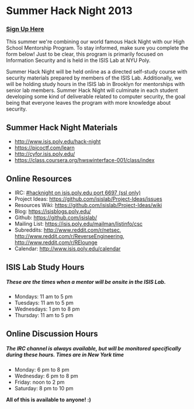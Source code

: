 # Summer Hack Night 2013

### [Sign Up Here](https://docs.google.com/forms/d/1uo3BZLUgBz5vZxKovlT7xNPMunnQg-umdp7QA61it8M/viewform)

This summer we're combining our world famous Hack Night with our High School Mentorship Program.  To stay informed, make sure you complete the form below!
Just to be clear, this program is primarily focused on Information Security and is held in the ISIS Lab at NYU Poly.

Summer Hack Night will be held online as a directed self-study course with security materials prepared by members of the ISIS Lab.  Additionally, we will be holding study hours in the ISIS lab in Brooklyn for mentorships with senior lab members.  Summer Hack Night will culminate in each student developing some kind of deliverable related to computer security, the goal being that everyone leaves the program with more knowledge about security.

## Summer Hack Night Materials
* http://www.isis.poly.edu/hack-night
* https://picoctf.com/learn
* http://cyfor.isis.poly.edu/
* https://class.coursera.org/hwswinterface-001/class/index

## Online Resources
* IRC:  [#hacknight on isis.poly.edu port 6697 (ssl only)](http://chat.mibbit.com/?server=isis.poly.edu%3A%2B6697&channel=%23hacknight)
* Project Ideas:  https://github.com/isislab/Project-Ideas/issues
* Resources Wiki:  https://github.com/isislab/Project-Ideas/wiki
* Blog:  https://isisblogs.poly.edu/
* Github:  https://github.com/isislab/
* Mailing List:  https://isis.poly.edu/mailman/listinfo/csc
* Subreddits:  http://www.reddit.com/r/netsec, http://www.reddit.com/r/ReverseEngineering, http://www.reddit.com/r/RElounge
* Calendar:  http://www.isis.poly.edu/calendar

## ISIS Lab Study Hours
##### These are the times when a mentor will be onsite in the ISIS Lab.
* Mondays:  11 am to 5 pm
* Tuesdays:  11 am to 5 pm
* Wednesdays:  1 pm to 8 pm
* Thursday:  11 am to 5 pm

## Online Discussion Hours
##### The IRC channel is always available, but will be monitored specifically during these hours.  Times are in New York time
* Monday:  6 pm to 8 pm
* Wednesday:  6 pm to 8 pm
* Friday:  noon to 2 pm
* Saturday:  8 pm to 10 pm

**All of this is available to anyone!  :)**

